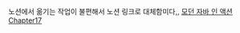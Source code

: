 노션에서 옮기는 작업이 불편해서 노션 링크로 대체함미다,,
[모던 자바 인 액션 Chapter17](https://thuthi.notion.site/Chapter17-010bf22e34d9451285f32c004ef02c7f)